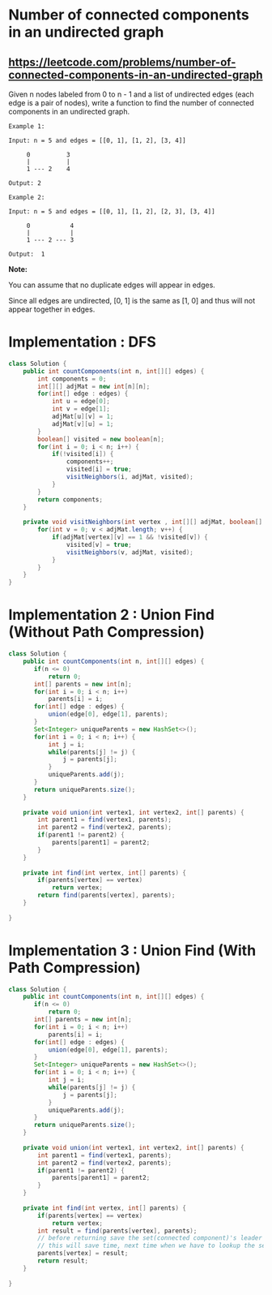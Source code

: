 # Number of connected components in an undirected graph
## https://leetcode.com/problems/number-of-connected-components-in-an-undirected-graph

Given n nodes labeled from 0 to n - 1 and a list of undirected edges (each edge is a pair of nodes), write a function to find the number of connected components in an undirected graph.

```
Example 1:

Input: n = 5 and edges = [[0, 1], [1, 2], [3, 4]]

     0          3
     |          |
     1 --- 2    4 

Output: 2

Example 2:

Input: n = 5 and edges = [[0, 1], [1, 2], [2, 3], [3, 4]]

     0           4
     |           |
     1 --- 2 --- 3

Output:  1
```

**Note:**

You can assume that no duplicate edges will appear in edges. 

Since all edges are undirected, [0, 1] is the same as [1, 0] and thus will not appear together in edges.

# Implementation : DFS
```java
class Solution {
    public int countComponents(int n, int[][] edges) {
        int components = 0;
        int[][] adjMat = new int[n][n];
        for(int[] edge : edges) {
            int u = edge[0];
            int v = edge[1];
            adjMat[u][v] = 1;
            adjMat[v][u] = 1;
        }
        boolean[] visited = new boolean[n];
        for(int i = 0; i < n; i++) {
            if(!visited[i]) {
                components++;
                visited[i] = true;
                visitNeighbors(i, adjMat, visited);
            }
        }
        return components;
    }
    
    private void visitNeighbors(int vertex , int[][] adjMat, boolean[] visited) {
        for(int v = 0; v < adjMat.length; v++) {
            if(adjMat[vertex][v] == 1 && !visited[v]) {
                visited[v] = true;
                visitNeighbors(v, adjMat, visited);
            }
        }
    }
}
```

# Implementation 2 : Union Find (Without Path Compression)
```java
class Solution {
    public int countComponents(int n, int[][] edges) {
       if(n <= 0)
           return 0;
       int[] parents = new int[n];
       for(int i = 0; i < n; i++)
           parents[i] = i;
       for(int[] edge : edges) {
           union(edge[0], edge[1], parents);
       } 
       Set<Integer> uniqueParents = new HashSet<>(); 
       for(int i = 0; i < n; i++) {
           int j = i;
           while(parents[j] != j) {
               j = parents[j];
           }
           uniqueParents.add(j);
       } 
       return uniqueParents.size(); 
    }
    
    private void union(int vertex1, int vertex2, int[] parents) {
        int parent1 = find(vertex1, parents);
        int parent2 = find(vertex2, parents);
        if(parent1 != parent2) {
            parents[parent1] = parent2;
        }
    }
    
    private int find(int vertex, int[] parents) {
        if(parents[vertex] == vertex)
            return vertex;
        return find(parents[vertex], parents);
    }
    
}
```

# Implementation 3 : Union Find (With Path Compression)
```java
class Solution {
    public int countComponents(int n, int[][] edges) {
       if(n <= 0)
           return 0;
       int[] parents = new int[n];
       for(int i = 0; i < n; i++)
           parents[i] = i;
       for(int[] edge : edges) {
           union(edge[0], edge[1], parents);
       } 
       Set<Integer> uniqueParents = new HashSet<>(); 
       for(int i = 0; i < n; i++) {
           int j = i;
           while(parents[j] != j) {
               j = parents[j];
           }
           uniqueParents.add(j);
       } 
       return uniqueParents.size(); 
    }
    
    private void union(int vertex1, int vertex2, int[] parents) {
        int parent1 = find(vertex1, parents);
        int parent2 = find(vertex2, parents);
        if(parent1 != parent2) {
            parents[parent1] = parent2;
        }
    }
    
    private int find(int vertex, int[] parents) {
        if(parents[vertex] == vertex)
            return vertex;
        int result = find(parents[vertex], parents);
        // before returning save the set(connected component)'s leader node id
        // this will save time, next time when we have to lookup the set's leader node
        parents[vertex] = result; 
        return result;
    }
    
}
```

